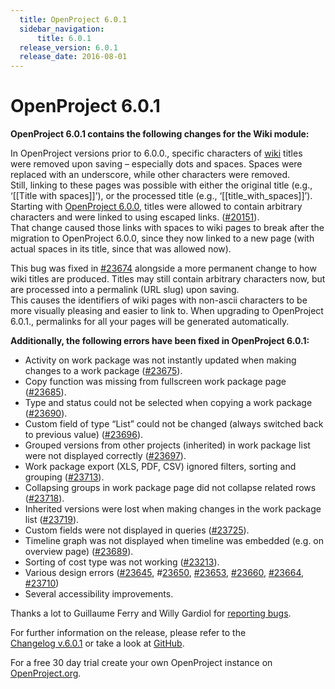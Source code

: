 ```yaml
---
  title: OpenProject 6.0.1
  sidebar_navigation:
      title: 6.0.1
  release_version: 6.0.1
  release_date: 2016-08-01
---
```


# OpenProject 6.0.1

**OpenProject 6.0.1 contains the following changes for the Wiki module:**

In OpenProject versions prior to 6.0.0., specific characters of
[wiki](../../user-guide/wiki/) titles were removed
upon saving – especially dots and spaces. Spaces were replaced with an
underscore, while other characters were removed.  
Still, linking to these pages was possible with either the original
title (e.g., ‘\[\[Title with spaces\]\]’), or the processed title (e.g.,
‘\[\[title\_with\_spaces\]\]’).  
Starting
with [OpenProject 6.0.0](https://www.openproject.org/blog/openproject-6-0-released/), titles
were allowed to contain arbitrary characters and were linked to using
escaped links.
([#20151](https://community.openproject.com/work_packages/20151/activity)).  
That change caused those links with spaces to wiki pages to break after
the migration to OpenProject 6.0.0, since they now linked to a new page
(with actual spaces in its title, since that was allowed now).

This bug was fixed in
[#23674](https://community.openproject.com/work_packages/23674) alongside
a more permanent change to how wiki titles are produced. Titles may
still contain arbitrary characters now, but are processed into a
permalink (URL slug) upon saving.  
This causes the identifiers of wiki pages with non-ascii characters to
be more visually pleasing and easier to link to. When upgrading to
OpenProject 6.0.1., permalinks for all your pages will be generated
automatically.

**Additionally, the following errors have been fixed in OpenProject
6.0.1:**

  - Activity
    on work package was not instantly updated when making changes to a
    work package
    ([#23675](https://community.openproject.com/work_packages/23675/activity)).
  - Copy function was missing from fullscreen work package page
    ([#23685](https://community.openproject.com/work_packages/23685/activity)).
  - Type
    and status could not be selected when copying a work package
    ([#23690](https://community.openproject.com/work_packages/23690/activity)).
  - Custom field of type “List” could not be changed (always switched
    back to previous value)
    ([#23696](https://community.openproject.com/work_packages/23696/activity)).
  - Grouped versions from other projects (inherited) in work package
    list were not displayed correctly
    ([#23697](https://community.openproject.com/work_packages/23697/activity)).
  - Work package export (XLS, PDF, CSV) ignored filters, sorting and
    grouping
    ([#23713](https://community.openproject.com/work_packages/23713/activity)).
  - Collapsing groups in work package page did not collapse related rows
    ([#23718](https://community.openproject.com/work_packages/23718/activity)).
  - Inherited versions were lost when making changes in the work package
    list
    ([#23719](https://community.openproject.com/work_packages/23719/activity)).
  - Custom fields were not displayed in queries
    ([#23725](https://community.openproject.com/work_packages/23725/activity)).
  - Timeline
    graph was not displayed when timeline was embedded (e.g. on overview
    page)
    ([#23689](https://community.openproject.com/work_packages/23689/activity)).
  - Sorting of cost type was not working
    ([#23213](https://community.openproject.com/work_packages/23213/activity)).
  - Various design errors
    ([#23645](https://community.openproject.com/work_packages/23645/activity), \#[23650](https://community.openproject.com/work_packages/23650/activity),
    [#23653](https://community.openproject.com/work_packages/23653/activity),
    [#23660](https://community.openproject.com/work_packages/23660/activity),
    [#23664](https://community.openproject.com/work_packages/23664/activity),
    [#23710](https://community.openproject.com/work_packages/23710/activity))
  - Several accessibility improvements.

Thanks a lot to Guillaume Ferry and Willy Gardiol for [reporting
bugs](../../development/report-a-bug/).

For further information on the release, please refer to the  
[Changelog v.6.0.1](https://community.openproject.com/versions/807) 
or take a look at
[GitHub](https://github.com/opf/openproject/tree/v6.0.1).

For a free 30 day trial create your own OpenProject instance on
[OpenProject.org](https://openproject.org/).


